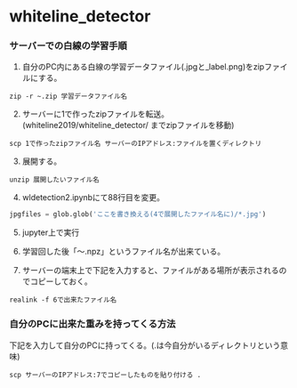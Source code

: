 # whiteline_detector

### サーバーでの白線の学習手順

1. 自分のPC内にある白線の学習データファイル(.jpgと\_label.png)をzipファイルにする。
```
zip -r ~.zip 学習データファイル名
```

2. サーバーに1で作ったzipファイルを転送。(whiteline2019/whiteline_detector/ までzipファイルを移動)
```
scp 1で作ったzipファイル名 サーバーのIPアドレス:ファイルを置くディレクトリ
```

3. 展開する。

```
unzip 展開したいファイル名
```

4. wldetection2.ipynbにて88行目を変更。
```python
jpgfiles = glob.glob('ここを書き換える(4で展開したファイル名に)/*.jpg')
```

5. jupyter上で実行

6. 学習回した後「〜.npz」というファイル名が出来ている。

7. サーバーの端末上で下記を入力すると、ファイルがある場所が表示されるのでコピーしておく。
```
realink -f 6で出来たファイル名
```

### 自分のPCに出来た重みを持ってくる方法

下記を入力して自分のPCに持ってくる。(.は今自分がいるディレクトリという意味)
```
scp サーバーのIPアドレス:7でコピーしたものを貼り付ける .
```




